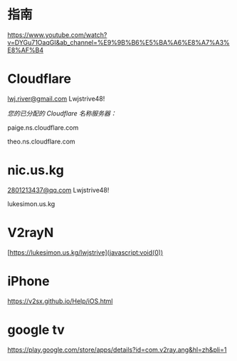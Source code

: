 # 指南

https://www.youtube.com/watch?v=DYGu71OaqGI&ab_channel=%E9%9B%B6%E5%BA%A6%E8%A7%A3%E8%AF%B4

# Cloudflare

lwj.river@gmail.com Lwjstrive48!

*您的已分配的 Cloudflare 名称服务器：*

paige.ns.cloudflare.com

theo.ns.cloudflare.com

# nic.us.kg

2801213437@qq.com Lwjstrive48!

lukesimon.us.kg

# V2rayN

[https://lukesimon.us.kg/lwjstrive](javascript:void(0))

# iPhone

https://v2sx.github.io/Help/iOS.html

# google tv

https://play.google.com/store/apps/details?id=com.v2ray.ang&hl=zh&pli=1
